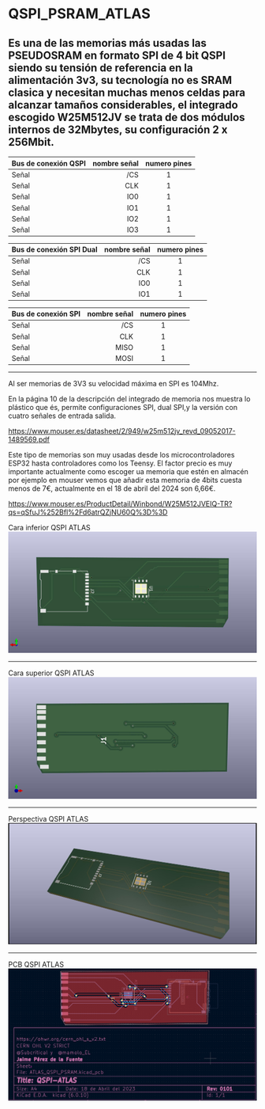 # QSPI_PSRAM_ATLAS

   Es una de las memorias más usadas las PSEUDOSRAM en formato SPI de 4 bit QSPI siendo su tensión de referencia en la alimentación 3v3, su tecnología no es SRAM clasica y necesitan muchas menos celdas para alcanzar tamaños considerables, el integrado escogido W25M512JV se trata de dos módulos internos de 32Mbytes, su configuración 2 x 256Mbit.
---
Bus de conexión QSPI | nombre señal | numero pines
| :--- | ---: | :---:
Señal  | /CS | 1
Señal  | CLK | 1
Señal  | IO0 | 1
Señal  | IO1 | 1
Señal  | IO2 | 1
Señal  | IO3 | 1

Bus de conexión SPI Dual | nombre señal | numero pines
| :--- | ---: | :---:
Señal  | /CS | 1
Señal  | CLK | 1
Señal  | IO0 | 1
Señal  | IO1 | 1

Bus de conexión SPI | nombre señal | numero pines
| :--- | ---: | :---:
Señal  | /CS | 1
Señal  | CLK | 1
Señal  | MISO | 1
Señal  | MOSI | 1

---
   Al ser memorias de 3V3 su velocidad máxima en SPI es 104Mhz.

   En la página 10 de la descripción del integrado de memoria nos muestra lo plástico que és, permite configuraciones SPI, dual SPI,y la versión con cuatro señales de entrada salida.

https://www.mouser.es/datasheet/2/949/w25m512jv_revd_09052017-1489569.pdf

   Este tipo de memorias son muy usadas desde los microcontroladores ESP32 hasta controladores como los Teensy.
   El factor precio es muy importante actualmente como escoger ua memoria que estén en almacén por ejemplo en mouser vemos que añadir esta memoria de 4bits cuesta menos de 7€, actualmente en el 18 de abril del 2024 son 6,66€.  
   
https://www.mouser.es/ProductDetail/Winbond/W25M512JVEIQ-TR?qs=qSfuJ%252Bfl%2Fd6atrQZjNU60Q%3D%3D

   Cara inferior QSPI ATLAS
![Cara inferior QSPI ATLAS](https://github.com/AtlasFPGA/QSPI_PSRAM_ATLAS/blob/main/FOTOS/ATLAS_QSPI_PSRAM-CAPA-INFERIOR-MUESTRA.jpg)

---

   Cara superior QSPI ATLAS
![Cara superior QSPI ATLAS](https://github.com/AtlasFPGA/QSPI_PSRAM_ATLAS/blob/main/FOTOS/ATLAS_QSPI_PSRAM-CAPA-SUPERIOR-MUESTRA.jpg)

---

   Perspectiva QSPI ATLAS
![Perspectiva QSPI ATLAS](https://github.com/AtlasFPGA/QSPI_PSRAM_ATLAS/blob/main/FOTOS/ATLAS_QSPI_PSRAM-PERSPECTIVA-MUESTRA.jpg)

---

   PCB QSPI ATLAS
![PCB QSPI ATLAS](https://github.com/AtlasFPGA/QSPI_PSRAM_ATLAS/blob/main/FOTOS/PCB_QSPI_ATLAS.png)
